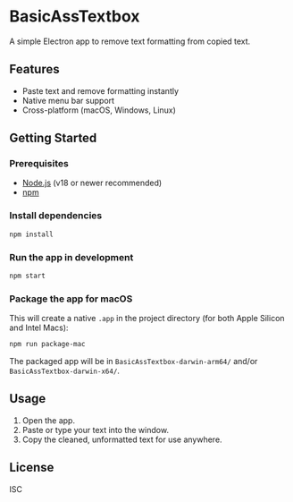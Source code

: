 # BasicAssTextbox

A simple Electron app to remove text formatting from copied text.

## Features
- Paste text and remove formatting instantly
- Native menu bar support
- Cross-platform (macOS, Windows, Linux)

## Getting Started

### Prerequisites
- [Node.js](https://nodejs.org/) (v18 or newer recommended)
- [npm](https://www.npmjs.com/)

### Install dependencies
```sh
npm install
```

### Run the app in development
```sh
npm start
```

### Package the app for macOS
This will create a native `.app` in the project directory (for both Apple Silicon and Intel Macs):
```sh
npm run package-mac
```
The packaged app will be in `BasicAssTextbox-darwin-arm64/` and/or `BasicAssTextbox-darwin-x64/`.

## Usage
1. Open the app.
2. Paste or type your text into the window.
3. Copy the cleaned, unformatted text for use anywhere.

## License
ISC
